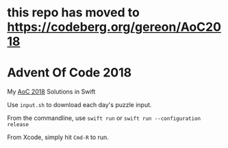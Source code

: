 # this repo has moved to https://codeberg.org/gereon/AoC2018

# Advent Of Code 2018

My [AoC 2018](https://adventofcode.com/2018) Solutions in Swift

Use `input.sh` to download each day's puzzle input.

From the commandline, use `swift run` or `swift run --configuration release`

From Xcode, simply hit `Cmd-R` to run.
